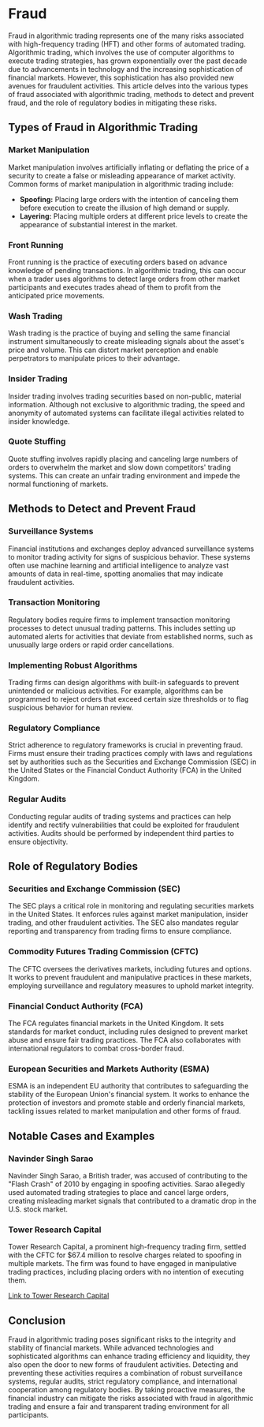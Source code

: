 # Fraud

Fraud in algorithmic trading represents one of the many risks associated with high-frequency trading (HFT) and other forms of automated trading. Algorithmic trading, which involves the use of computer algorithms to execute trading strategies, has grown exponentially over the past decade due to advancements in technology and the increasing sophistication of financial markets. However, this sophistication has also provided new avenues for fraudulent activities. This article delves into the various types of fraud associated with algorithmic trading, methods to detect and prevent fraud, and the role of regulatory bodies in mitigating these risks.

## Types of Fraud in Algorithmic Trading

### Market Manipulation

Market manipulation involves artificially inflating or deflating the price of a security to create a false or misleading appearance of market activity. Common forms of market manipulation in algorithmic trading include:

- **Spoofing:** Placing large orders with the intention of canceling them before execution to create the illusion of high demand or supply.
- **Layering:** Placing multiple orders at different price levels to create the appearance of substantial interest in the market.

### Front Running

Front running is the practice of executing orders based on advance knowledge of pending transactions. In algorithmic trading, this can occur when a trader uses algorithms to detect large orders from other market participants and executes trades ahead of them to profit from the anticipated price movements.

### Wash Trading

Wash trading is the practice of buying and selling the same financial instrument simultaneously to create misleading signals about the asset's price and volume. This can distort market perception and enable perpetrators to manipulate prices to their advantage.

### Insider Trading

Insider trading involves trading securities based on non-public, material information. Although not exclusive to algorithmic trading, the speed and anonymity of automated systems can facilitate illegal activities related to insider knowledge.

### Quote Stuffing

Quote stuffing involves rapidly placing and canceling large numbers of orders to overwhelm the market and slow down competitors' trading systems. This can create an unfair trading environment and impede the normal functioning of markets.

## Methods to Detect and Prevent Fraud

### Surveillance Systems

Financial institutions and exchanges deploy advanced surveillance systems to monitor trading activity for signs of suspicious behavior. These systems often use machine learning and artificial intelligence to analyze vast amounts of data in real-time, spotting anomalies that may indicate fraudulent activities.

### Transaction Monitoring

Regulatory bodies require firms to implement transaction monitoring processes to detect unusual trading patterns. This includes setting up automated alerts for activities that deviate from established norms, such as unusually large orders or rapid order cancellations.

### Implementing Robust Algorithms

Trading firms can design algorithms with built-in safeguards to prevent unintended or malicious activities. For example, algorithms can be programmed to reject orders that exceed certain size thresholds or to flag suspicious behavior for human review.

### Regulatory Compliance

Strict adherence to regulatory frameworks is crucial in preventing fraud. Firms must ensure their trading practices comply with laws and regulations set by authorities such as the Securities and Exchange Commission (SEC) in the United States or the Financial Conduct Authority (FCA) in the United Kingdom.

### Regular Audits

Conducting regular audits of trading systems and practices can help identify and rectify vulnerabilities that could be exploited for fraudulent activities. Audits should be performed by independent third parties to ensure objectivity.

## Role of Regulatory Bodies

### Securities and Exchange Commission (SEC)

The SEC plays a critical role in monitoring and regulating securities markets in the United States. It enforces rules against market manipulation, insider trading, and other fraudulent activities. The SEC also mandates regular reporting and transparency from trading firms to ensure compliance.

### Commodity Futures Trading Commission (CFTC)

The CFTC oversees the derivatives markets, including futures and options. It works to prevent fraudulent and manipulative practices in these markets, employing surveillance and regulatory measures to uphold market integrity.

### Financial Conduct Authority (FCA)

The FCA regulates financial markets in the United Kingdom. It sets standards for market conduct, including rules designed to prevent market abuse and ensure fair trading practices. The FCA also collaborates with international regulators to combat cross-border fraud.

### European Securities and Markets Authority (ESMA)

ESMA is an independent EU authority that contributes to safeguarding the stability of the European Union's financial system. It works to enhance the protection of investors and promote stable and orderly financial markets, tackling issues related to market manipulation and other forms of fraud.

## Notable Cases and Examples

### Navinder Singh Sarao

Navinder Singh Sarao, a British trader, was accused of contributing to the "Flash Crash" of 2010 by engaging in spoofing activities. Sarao allegedly used automated trading strategies to place and cancel large orders, creating misleading market signals that contributed to a dramatic drop in the U.S. stock market.

### Tower Research Capital

Tower Research Capital, a prominent high-frequency trading firm, settled with the CFTC for $67.4 million to resolve charges related to spoofing in multiple markets. The firm was found to have engaged in manipulative trading practices, including placing orders with no intention of executing them.

[Link to Tower Research Capital](https://www.tower-research.com/)

## Conclusion

Fraud in algorithmic trading poses significant risks to the integrity and stability of financial markets. While advanced technologies and sophisticated algorithms can enhance trading efficiency and liquidity, they also open the door to new forms of fraudulent activities. Detecting and preventing these activities requires a combination of robust surveillance systems, regular audits, strict regulatory compliance, and international cooperation among regulatory bodies. By taking proactive measures, the financial industry can mitigate the risks associated with fraud in algorithmic trading and ensure a fair and transparent trading environment for all participants.